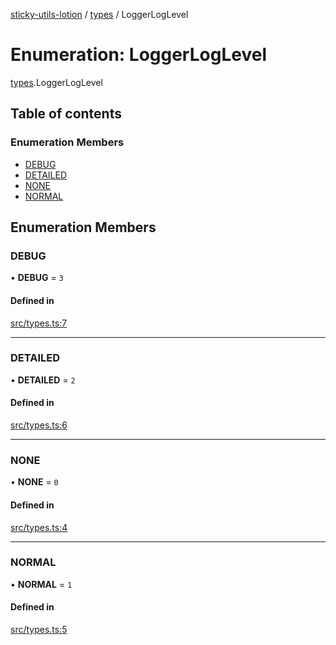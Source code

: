 [sticky-utils-lotion](../README.md) / [types](../modules/types.md) / LoggerLogLevel

# Enumeration: LoggerLogLevel

[types](../modules/types.md).LoggerLogLevel

## Table of contents

### Enumeration Members

- [DEBUG](types.LoggerLogLevel.md#debug)
- [DETAILED](types.LoggerLogLevel.md#detailed)
- [NONE](types.LoggerLogLevel.md#none)
- [NORMAL](types.LoggerLogLevel.md#normal)

## Enumeration Members

### DEBUG

• **DEBUG** = ``3``

#### Defined in

[src/types.ts:7](https://github.com/sticky/sticky-utils-lotion/blob/2800d26/src/types.ts#L7)

___

### DETAILED

• **DETAILED** = ``2``

#### Defined in

[src/types.ts:6](https://github.com/sticky/sticky-utils-lotion/blob/2800d26/src/types.ts#L6)

___

### NONE

• **NONE** = ``0``

#### Defined in

[src/types.ts:4](https://github.com/sticky/sticky-utils-lotion/blob/2800d26/src/types.ts#L4)

___

### NORMAL

• **NORMAL** = ``1``

#### Defined in

[src/types.ts:5](https://github.com/sticky/sticky-utils-lotion/blob/2800d26/src/types.ts#L5)
